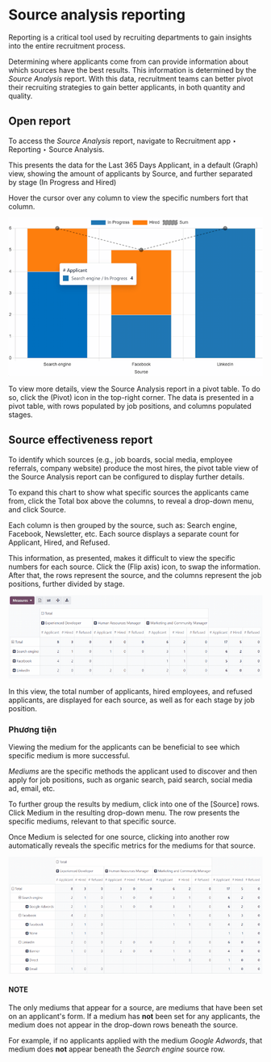 # Source analysis reporting

Reporting is a critical tool used by recruiting departments to gain insights into the entire
recruitment process.

Determining where applicants come from can provide information about which sources have the best
results. This information is determined by the *Source Analysis* report. With this data, recruitment
teams can better pivot their recruiting strategies to gain better applicants, in both quantity and
quality.

## Open report

To access the *Source Analysis* report, navigate to Recruitment app ‣ Reporting
‣ Source Analysis.

This presents the data for the <i class="fa fa-filter"></i> Last 365 Days Applicant, in a default
<i class="fa fa-area-chart"></i> (Graph) view, showing the amount of applicants by
Source, and further separated by stage (In Progress and Hired)

Hover the cursor over any column to view the specific numbers fort that column.

![The default bar chart of the source analysis information.](../../../_images/source-analysis.png)

To view more details, view the Source Analysis report in a pivot table. To do so, click
the <i class="oi oi-view-pivot"></i> (Pivot) icon in the top-right corner. The data is presented in
a pivot table, with rows populated by job positions, and columns populated stages.

## Source effectiveness report

To identify which sources (e.g., job boards, social media, employee referrals, company website)
produce the most hires, the pivot table view of the Source Analysis report can be
configured to display further details.

To expand this chart to show what specific sources the applicants came from, click the
<i class="fa fa-plus-square"></i> Total box above the columns, to reveal a drop-down menu, and
click Source.

Each column is then grouped by the source, such as: Search engine, Facebook,
Newsletter, etc. Each source displays a separate count for Applicant,
Hired, and Refused.

This information, as presented, makes it difficult to view the specific numbers for each source.
Click the <i class="fa fa-exchange"></i> (Flip axis) icon, to swap the information. After that, the
rows represent the source, and the columns represent the job positions, further divided by stage.

![The axes flipped in the source analysis report, in pivot table view.](../../../_images/source-pivot.png)

In this view, the total number of applicants, hired employees, and refused applicants, are displayed
for each source, as well as for each stage by job position.

### Phương tiện

Viewing the medium for the applicants can be beneficial to see which specific medium is more
successful.

*Mediums* are the specific methods the applicant used to discover and then apply for job positions,
such as organic search, paid search, social media ad, email, etc.

To further group the results by medium, click into one of the <i class="fa fa-plus-square"></i>
[Source] rows. Click Medium in the resulting drop-down menu. The row
presents the specific mediums, relevant to that specific source.

Once Medium is selected for one source, clicking into another row automatically reveals
the specific metrics for the mediums for that source.

![The sources rows, expanded to also show the medium for each source.](../../../_images/medium.png)

#### NOTE
The only mediums that appear for a source, are mediums that have been set on an applicant's form.
If a medium has **not** been set for any applicants, the medium does not appear in the drop-down
rows beneath the source.

For example, if no applicants applied with the medium *Google Adwords*, that medium does **not**
appear beneath the *Search engine* source row.
